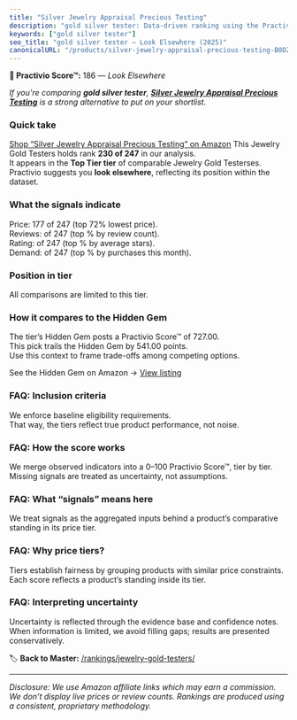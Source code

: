 ```yaml
---
title: "Silver Jewelry Appraisal Precious Testing"
description: "gold silver tester: Data-driven ranking using the Practivio Score™. Positioned by quality, value, demand, findability, momentum."
keywords: ["gold silver tester"]
seo_title: "gold silver tester — Look Elsewhere (2025)"
canonicalURL: "/products/silver-jewelry-appraisal-precious-testing-B0DZTXLSZY/"
---
```


**🚫 Practivio Score™:** 186 — _Look Elsewhere_


*If you're comparing **gold silver tester**, **[Silver Jewelry Appraisal Precious Testing](https://www.amazon.com/dp/B0DZTXLSZY?tag=practivio-20)** is a strong alternative to put on your shortlist.*
### Quick take
[Shop “Silver Jewelry Appraisal Precious Testing” on Amazon](https://www.amazon.com/dp/B0DZTXLSZY?tag=practivio-20)
This Jewelry Gold Testers holds rank **230 of 247** in our analysis.  
It appears in the **Top Tier tier** of comparable Jewelry Gold Testerses.  
Practivio suggests you **look elsewhere**, reflecting its position within the dataset.

### What the signals indicate
Price: 177 of 247 (top 72% lowest price).  
Reviews:  of 247 (top % by review count).  
Rating:  of 247 (top % by average stars).  
Demand:  of 247 (top % by purchases this month).

### Position in tier
All comparisons are limited to this tier.

### How it compares to the Hidden Gem
The tier’s Hidden Gem posts a Practivio Score™ of 727.00.  
This pick trails the Hidden Gem by 541.00 points.  
Use this context to frame trade-offs among competing options.  

See the Hidden Gem on Amazon → [View listing](https://www.amazon.com/dp/B0814HF9DV?tag=practivio-20)

### FAQ: Inclusion criteria
We enforce baseline eligibility requirements.  
That way, the tiers reflect true product performance, not noise.

### FAQ: How the score works
We merge observed indicators into a 0–100 Practivio Score™, tier by tier.  
Missing signals are treated as uncertainty, not assumptions.

### FAQ: What “signals” means here
We treat signals as the aggregated inputs behind a product’s comparative standing in its price tier.

### FAQ: Why price tiers?
Tiers establish fairness by grouping products with similar price constraints.  
Each score reflects a product’s standing inside its tier.

### FAQ: Interpreting uncertainty
Uncertainty is reflected through the evidence base and confidence notes.  
When information is limited, we avoid filling gaps; results are presented conservatively.


🏷️ **Back to Master:** [/rankings/jewelry-gold-testers/](/rankings/jewelry-gold-testers/)

---
_Disclosure: We use Amazon affiliate links which may earn a commission. We don’t display live prices or review counts. Rankings are produced using a consistent, proprietary methodology._
